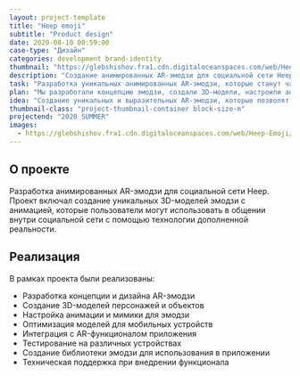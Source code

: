 ```yaml
---
layout: project-template
title: "Heep emoji"
subtitle: "Product design"
date: 2020-08-10 00:59:00
case-type: "Дизайн"
categories: development brand-identity
thumbnail: "https://glebshishov.fra1.cdn.digitaloceanspaces.com/web/Heep-Emoji/Heep-Emoji-thumbnail.png"
description: "Создание анимированных AR-эмодзи для социальной сети Heep."
task: "Разработка уникальных анимированных AR-эмодзи, которые станут частью функционала социальной сети Heep."
plan: "Мы разработали концепцию эмодзи, создали 3D-модели, настроили анимацию и интегрировали их в AR-функционал приложения."
idea: "Создание уникальных и выразительных AR-эмодзи, которые позволят пользователям Heep более эмоционально общаться в социальной сети."
thumbnail-class: "project-thumbnail-container block-size-m"
projectend: "2020 SUMMER"
images:
  - https://glebshishov.fra1.cdn.digitaloceanspaces.com/web/Heep-Emoji/Heep-emoji-1.jpg
---
```


## О проекте

Разработка анимированных AR-эмодзи для социальной сети Heep. Проект включал создание уникальных 3D-моделей эмодзи с анимацией, которые пользователи могут использовать в общении внутри социальной сети с помощью технологии дополненной реальности.

## Реализация

В рамках проекта были реализованы:
- Разработка концепции и дизайна AR-эмодзи
- Создание 3D-моделей персонажей и объектов
- Настройка анимации и мимики для эмодзи
- Оптимизация моделей для мобильных устройств
- Интеграция с AR-функционалом приложения
- Тестирование на различных устройствах
- Создание библиотеки эмодзи для использования в приложении
- Техническая поддержка при внедрении функционала
